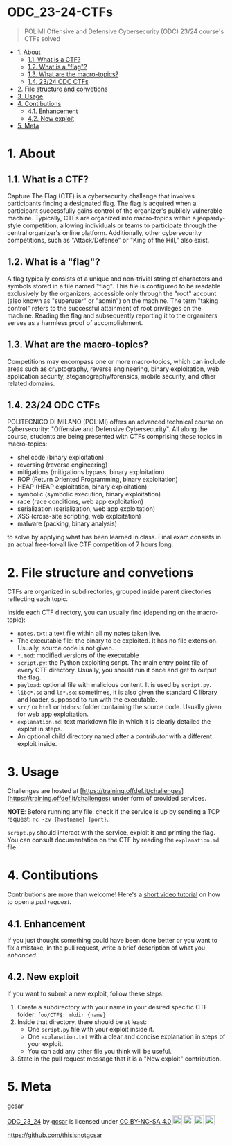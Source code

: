 # ODC_23-24-CTFs <!-- omit in toc -->

> POLIMI Offensive and Defensive Cybersecurity (ODC) 23/24 course's CTFs solved

- [1. About](#1-about)
  - [1.1. What is a CTF?](#11-what-is-a-ctf)
  - [1.2. What is a "flag"?](#12-what-is-a-flag)
  - [1.3. What are the macro-topics?](#13-what-are-the-macro-topics)
  - [1.4. 23/24 ODC CTFs](#14-2324-odc-ctfs)
- [2. File structure and convetions](#2-file-structure-and-convetions)
- [3. Usage](#3-usage)
- [4. Contibutions](#4-contibutions)
  - [4.1. Enhancement](#41-enhancement)
  - [4.2. New exploit](#42-new-exploit)
- [5. Meta](#5-meta)

# 1. About

## 1.1. What is a CTF?
Capture The Flag (CTF) is a cybersecurity challenge that involves participants finding a designated flag. The flag is acquired when a participant successfully gains control of the organizer's publicly vulnerable machine. Typically, CTFs are organized into macro-topics within a jeopardy-style competition, allowing individuals or teams to participate through the central organizer's online platform. Additionally, other cybersecurity competitions, such as "Attack/Defense" or "King of the Hill," also exist.

## 1.2. What is a "flag"?
A flag typically consists of a unique and non-trivial string of characters and symbols stored in a file named "flag". This file is configured to be readable exclusively by the organizers, accessible only through the "root" account (also known as "superuser" or "admin") on the machine. The term "taking control" refers to the successful attainment of root privileges on the machine. Reading the flag and subsequently reporting it to the organizers serves as a harmless proof of accomplishment.

## 1.3. What are the macro-topics?
Competitions may encompass one or more macro-topics, which can include areas such as cryptography, reverse engineering, binary exploitation, web application security, steganography/forensics, mobile security, and other related domains.

## 1.4. 23/24 ODC CTFs
POLITECNICO DI MILANO (POLIMI) offers an advanced technical course on Cybersecurity: "Offensive and Defensive Cybersecurity". 
All along the course, students are being presented with CTFs comprising these topics in macro-topics:
 - shellcode (binary exploitation)
 - reversing (reverse engineering)
 - mitigations (mitigations bypass, binary exploitation)
 - ROP (Return Oriented Programming, binary exploitation)
 - HEAP (HEAP exploitation, binary exploitation)
 - symbolic (symbolic execution, binary exploitation)
 - race (race conditions, web app exploitation)
 - serialization (serialization, web app exploitation)
 - XSS (cross-site scripting, web exploitation)
 - malware (packing, binary analysis)

to solve by applying what has been learned in class.
Final exam consists in an actual free-for-all live CTF competition of 7 hours long.

# 2. File structure and convetions
CTFs are organized in subdirectories, grouped inside parent directories reflecting each topic. 

Inside each CTF directory, you can usually find (depending on the macro-topic):
 - `notes.txt`: a text file within all my notes taken live.
 - The executable file: the binary to be exploited. It has no file extension. Usually, source code is not given.
 - `*.mod`: modified versions of the executable
 - `script.py`: the Python exploiting script. The main entry point file of every CTF directory. Usually, you should run it once and get  to output the flag.
 - `payload`: optional file with malicious content. It is used by `script.py`. 
 - `libc*.so` and `ld*.so`: sometimes, it is also given the standard C library and loader, supposed to run with the executable.
 - `src/` or `html` or `htdocs`: folder containing the source code. Usually given for web app exploitation.
 - `explanation.md`: text markdown file in which it is clearly detailed the exploit in steps.
 - An optional child directory named after a *contributor* with a different exploit inside.

# 3. Usage
Challenges are hosted at [https://training.offdef.it/challenges](https://training.offdef.it/challenges) under form of provided services.

**NOTE**: Before running any file, check if the service is up by sending a TCP request: `nc -zv {hostname} {port}`. 

`script.py` should interact with the service, exploit it and printing the flag. You can consult documentation on the CTF by reading the `explanation.md` file.

# 4. Contibutions
Contributions are more than welcome! Here's a [short video tutorial](https://www.youtube.com/watch?v=8lGpZkjnkt4) on how to open a *pull request*.

## 4.1. Enhancement
If you just thought something could have been done better or you want to fix a mistake, In the pull request, write a brief description of what you *enhanced*.

## 4.2. New exploit
If you want to submit a new exploit, follow these steps:
1. Create a subdirectory with your name in your desired specific CTF folder: `foo/CTF$: mkdir {name}`
2. Inside that directory, there should be at least:
   - One `script.py` file with your exploit inside it.
   - One `explanation.txt` with a clear and concise explanation in steps of your exploit.
   - You can add any other file you think will be useful.
3. State in the pull request message that it is a "New exploit" contribution.

# 5. Meta
gcsar

<p xmlns:cc="http://creativecommons.org/ns#" xmlns:dct="http://purl.org/dc/terms/"><a property="dct:title" rel="cc:attributionURL" href="https://github.com/thisisnotgcsar/ODC_23-24-CTFs">ODC_23_24</a> by <a rel="cc:attributionURL dct:creator" property="cc:attributionName" href="https://github.com/thisisnotgcsar">gcsar</a> is licensed under <a href="http://creativecommons.org/licenses/by-nc-sa/4.0/?ref=chooser-v1" target="_blank" rel="license noopener noreferrer" style="display:inline-block;">CC BY-NC-SA 4.0<img style="height:22px!important;margin-left:3px;vertical-align:text-bottom;" src="https://mirrors.creativecommons.org/presskit/icons/cc.svg?ref=chooser-v1"><img style="height:22px!important;margin-left:3px;vertical-align:text-bottom;" src="https://mirrors.creativecommons.org/presskit/icons/by.svg?ref=chooser-v1"><img style="height:22px!important;margin-left:3px;vertical-align:text-bottom;" src="https://mirrors.creativecommons.org/presskit/icons/nc.svg?ref=chooser-v1"><img style="height:22px!important;margin-left:3px;vertical-align:text-bottom;" src="https://mirrors.creativecommons.org/presskit/icons/sa.svg?ref=chooser-v1"></a></p>

https://github.com/thisisnotgcsar

